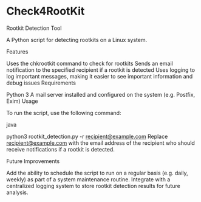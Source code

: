 # Check4RootKit
Rootkit Detection Tool

A Python script for detecting rootkits on a Linux system.

Features

Uses the chkrootkit command to check for rootkits
Sends an email notification to the specified recipient if a rootkit is detected
Uses logging to log important messages, making it easier to see important information and debug issues
Requirements

Python 3
A mail server installed and configured on the system (e.g. Postfix, Exim)
Usage

To run the script, use the following command:

java
 
python3 rootkit_detection.py -r recipient@example.com
Replace recipient@example.com with the email address of the recipient who should receive notifications if a rootkit is detected.

Future Improvements

Add the ability to schedule the script to run on a regular basis (e.g. daily, weekly) as part of a system maintenance routine.
Integrate with a centralized logging system to store rootkit detection results for future analysis.
